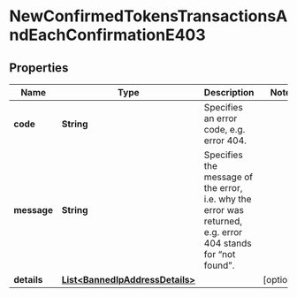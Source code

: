 

# NewConfirmedTokensTransactionsAndEachConfirmationE403


## Properties

Name | Type | Description | Notes
------------ | ------------- | ------------- | -------------
**code** | **String** | Specifies an error code, e.g. error 404. | 
**message** | **String** | Specifies the message of the error, i.e. why the error was returned, e.g. error 404 stands for “not found”. | 
**details** | [**List&lt;BannedIpAddressDetails&gt;**](BannedIpAddressDetails.md) |  |  [optional]



